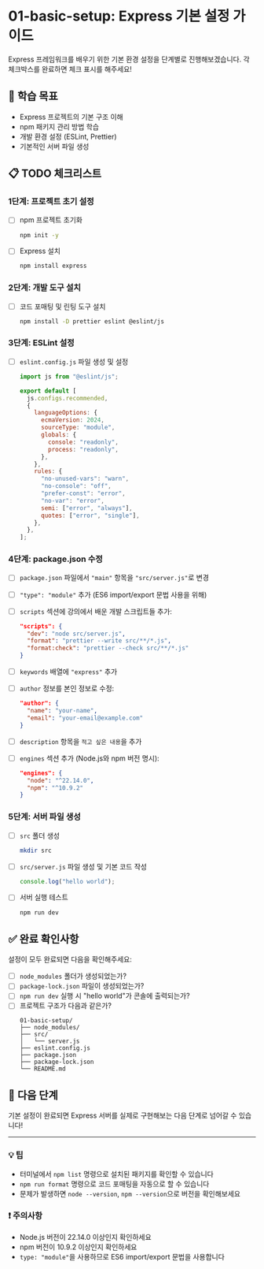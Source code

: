 # 01-basic-setup: Express 기본 설정 가이드

Express 프레임워크를 배우기 위한 기본 환경 설정을 단계별로 진행해보겠습니다. 각 체크박스를 완료하면 체크 표시를 해주세요!

## 🎯 학습 목표

- Express 프로젝트의 기본 구조 이해
- npm 패키지 관리 방법 학습
- 개발 환경 설정 (ESLint, Prettier)
- 기본적인 서버 파일 생성

## 📋 TODO 체크리스트

### 1단계: 프로젝트 초기 설정

- [ ] npm 프로젝트 초기화

  ```bash
  npm init -y
  ```

- [ ] Express 설치
  ```bash
  npm install express
  ```

### 2단계: 개발 도구 설치

- [ ] 코드 포매팅 및 린팅 도구 설치
  ```bash
  npm install -D prettier eslint @eslint/js
  ```

### 3단계: ESLint 설정

- [ ] `eslint.config.js` 파일 생성 및 설정

  ```javascript
  import js from "@eslint/js";

  export default [
    js.configs.recommended,
    {
      languageOptions: {
        ecmaVersion: 2024,
        sourceType: "module",
        globals: {
          console: "readonly",
          process: "readonly",
        },
      },
      rules: {
        "no-unused-vars": "warn",
        "no-console": "off",
        "prefer-const": "error",
        "no-var": "error",
        semi: ["error", "always"],
        quotes: ["error", "single"],
      },
    },
  ];
  ```

### 4단계: package.json 수정

- [ ] `package.json` 파일에서 `"main"` 항목을 `"src/server.js"`로 변경

- [ ] `"type": "module"` 추가 (ES6 import/export 문법 사용을 위해)

- [ ] `scripts` 섹션에 강의에서 배운 개발 스크립트들 추가:

  ```json
  "scripts": {
    "dev": "node src/server.js",
    "format": "prettier --write src/**/*.js",
    "format:check": "prettier --check src/**/*.js"
  }
  ```

- [ ] `keywords` 배열에 `"express"` 추가

- [ ] `author` 정보를 본인 정보로 수정:

  ```json
  "author": {
    "name": "your-name",
    "email": "your-email@example.com"
  }
  ```

- [ ] `description` 항목을 `적고 싶은 내용`을 추가

- [ ] `engines` 섹션 추가 (Node.js와 npm 버전 명시):
  ```json
  "engines": {
    "node": "^22.14.0",
    "npm": "^10.9.2"
  }
  ```

### 5단계: 서버 파일 생성

- [ ] `src` 폴더 생성

  ```bash
  mkdir src
  ```

- [ ] `src/server.js` 파일 생성 및 기본 코드 작성

  ```javascript
  console.log("hello world");
  ```

- [ ] 서버 실행 테스트
  ```bash
  npm run dev
  ```

## ✅ 완료 확인사항

설정이 모두 완료되면 다음을 확인해주세요:

- [ ] `node_modules` 폴더가 생성되었는가?
- [ ] `package-lock.json` 파일이 생성되었는가?
- [ ] `npm run dev` 실행 시 "hello world"가 콘솔에 출력되는가?
- [ ] 프로젝트 구조가 다음과 같은가?
  ```
  01-basic-setup/
  ├── node_modules/
  ├── src/
  │   └── server.js
  ├── eslint.config.js
  ├── package.json
  ├── package-lock.json
  └── README.md
  ```

## 🚀 다음 단계

기본 설정이 완료되면 Express 서버를 실제로 구현해보는 다음 단계로 넘어갈 수 있습니다!

---

### 💡 팁

- 터미널에서 `npm list` 명령으로 설치된 패키지를 확인할 수 있습니다
- `npm run format` 명령으로 코드 포매팅을 자동으로 할 수 있습니다
- 문제가 발생하면 `node --version`, `npm --version`으로 버전을 확인해보세요

### ❗ 주의사항

- Node.js 버전이 22.14.0 이상인지 확인하세요
- npm 버전이 10.9.2 이상인지 확인하세요
- `type: "module"`을 사용하므로 ES6 import/export 문법을 사용합니다
